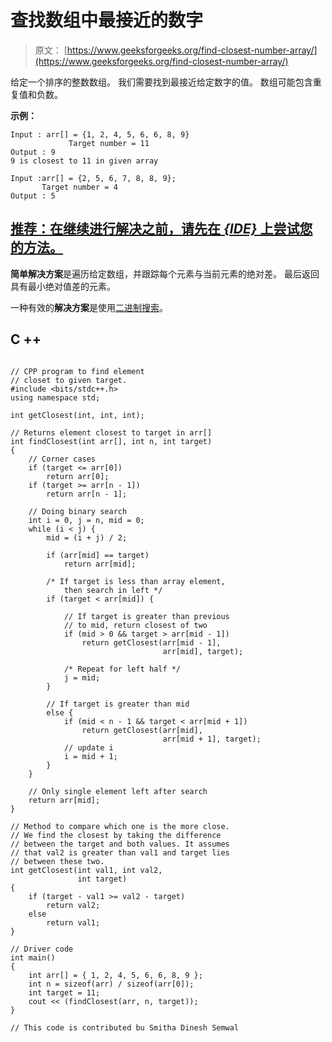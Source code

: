 # 查找数组中最接近的数字

> 原文： [https://www.geeksforgeeks.org/find-closest-number-array/](https://www.geeksforgeeks.org/find-closest-number-array/)

给定一个排序的整数数组。 我们需要找到最接近给定数字的值。 数组可能包含重复值和负数。

**示例：**

```
Input : arr[] = {1, 2, 4, 5, 6, 6, 8, 9}
             Target number = 11
Output : 9
9 is closest to 11 in given array

Input :arr[] = {2, 5, 6, 7, 8, 8, 9}; 
       Target number = 4
Output : 5
```

## [推荐：在继续进行解决之前，请先在 ***<u>{IDE}</u>*** 上尝试您的方法。](https://ide.geeksforgeeks.org/)

**简单解决方案**是遍历给定数组，并跟踪每个元素与当前元素的绝对差。 最后返回具有最小绝对值差的元素。

一种有效的**解决方案**是使用[二进制搜索](https://www.geeksforgeeks.org/binary-search/)。

## C ++

```

// CPP program to find element 
// closet to given target. 
#include <bits/stdc++.h> 
using namespace std; 

int getClosest(int, int, int); 

// Returns element closest to target in arr[] 
int findClosest(int arr[], int n, int target) 
{ 
    // Corner cases 
    if (target <= arr[0]) 
        return arr[0]; 
    if (target >= arr[n - 1]) 
        return arr[n - 1]; 

    // Doing binary search 
    int i = 0, j = n, mid = 0; 
    while (i < j) { 
        mid = (i + j) / 2; 

        if (arr[mid] == target) 
            return arr[mid]; 

        /* If target is less than array element, 
            then search in left */
        if (target < arr[mid]) { 

            // If target is greater than previous 
            // to mid, return closest of two 
            if (mid > 0 && target > arr[mid - 1]) 
                return getClosest(arr[mid - 1], 
                                  arr[mid], target); 

            /* Repeat for left half */
            j = mid; 
        } 

        // If target is greater than mid 
        else { 
            if (mid < n - 1 && target < arr[mid + 1]) 
                return getClosest(arr[mid], 
                                  arr[mid + 1], target); 
            // update i 
            i = mid + 1;  
        } 
    } 

    // Only single element left after search 
    return arr[mid]; 
} 

// Method to compare which one is the more close. 
// We find the closest by taking the difference 
// between the target and both values. It assumes 
// that val2 is greater than val1 and target lies 
// between these two. 
int getClosest(int val1, int val2, 
               int target) 
{ 
    if (target - val1 >= val2 - target) 
        return val2; 
    else
        return val1; 
} 

// Driver code 
int main() 
{ 
    int arr[] = { 1, 2, 4, 5, 6, 6, 8, 9 }; 
    int n = sizeof(arr) / sizeof(arr[0]); 
    int target = 11; 
    cout << (findClosest(arr, n, target)); 
} 

// This code is contributed bu Smitha Dinesh Semwal 

```